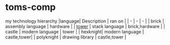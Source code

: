 # toms-comp
my technology hierarchy
|language| Description | ran on |
| - | - | - |
| brick | assembly language | hardware |
| [tower](tower.md) | stack language | brick,hardware |
| castle | modern language | tower |
| hexknight| modern language | castle,tower|
| polyknight | drawing library | castle,tower |
